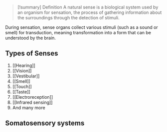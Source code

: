 > [!summary] Definition
> A natural sense is a biological system used by an organism for sensation, the process of gathering information about the surroundings through the detection of stimuli. 

During sensation, sense organs collect various stimuli (such as a sound or smell) for transduction, meaning transformation into a form that can be understood by the brain.

## Types of Senses
1. [[Hearing]]
2. [[Vision]]
3. [[Vestibular]]
4. [[Smell]]
5. [[Touch]]
6. [[Taste]]
7. [[Electroreception]]
8. [[Infrared sensing]]
9. And many more

## Somatosensory systems
